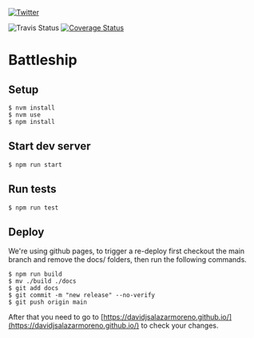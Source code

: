 [![Twitter](https://img.shields.io/twitter/follow/davidjsmoreno.svg?style=social&label=@davidjsmoreno)](https://twitter.com/davidjsmoreno)

![Travis Status](https://img.shields.io/travis/davidjsalazarmoreno/battleship?branch=main)
[![Coverage Status](https://coveralls.io/repos/github/davidjsalazarmoreno/battleship/badge.svg?branch=main)](https://coveralls.io/github/davidjsalazarmoreno/battleship?branch=main)

# Battleship

## Setup

```
$ nvm install
$ nvm use
$ npm install
```

## Start dev server

```
$ npm run start
```

## Run tests

```
$ npm run test
```

## Deploy

We're using github pages, to trigger a re-deploy first checkout the main branch and remove the docs/ folders, then run the following commands.

```
$ npm run build
$ mv ./build ./docs
$ git add docs
$ git commit -m "new release" --no-verify
$ git push origin main
```

After that you need to go to [https://davidjsalazarmoreno.github.io/](https://davidjsalazarmoreno.github.io/) to check your changes.
